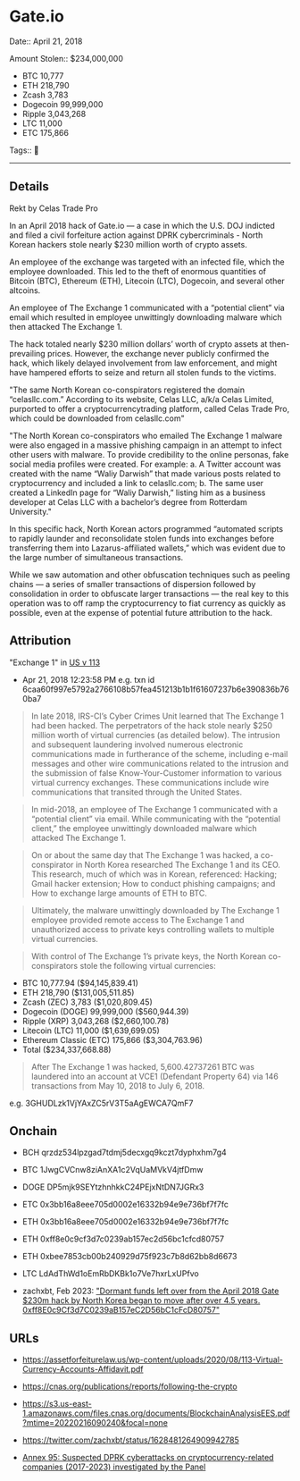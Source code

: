 # Gate.io

Date:: April 21, 2018

Amount Stolen:: $234,000,000

- BTC 10,777
- ETH 218,790
- Zcash 3,783
- Dogecoin 99,999,000
- Ripple 3,043,268
- LTC 11,000
- ETC 175,866

Tags:: 🍎

---


## Details

Rekt by Celas Trade Pro

In an April 2018 hack of Gate.io — a case in which the  U.S. DOJ indicted and filed a civil forfeiture action against DPRK cybercriminals - North Korean hackers stole nearly $230 million worth of crypto assets.

An employee of the exchange was targeted with an infected file, which the employee downloaded. This led to the theft of enormous quantities of Bitcoin (BTC), Ethereum (ETH), Litecoin (LTC), Dogecoin, and several other altcoins.

An employee of The Exchange 1 communicated with a “potential client” via email which resulted in employee unwittingly downloading malware which then attacked The Exchange 1.

The hack totaled nearly $230 million dollars’ worth of crypto assets at then-prevailing prices. However, the exchange never publicly confirmed the hack, which likely delayed involvement from law enforcement, and might have hampered efforts to seize and return all stolen funds to the victims.

"The same North Korean co-conspirators registered the domain “celasllc.com.” According to its website, Celas LLC, a/k/a Celas Limited, purported to offer a cryptocurrencytrading platform, called Celas Trade Pro, which could be downloaded from celasllc.com"

"The North Korean co-conspirators who emailed The Exchange 1 malware were also engaged in a massive phishing campaign in an attempt to infect other users with malware. To provide credibility to the online personas, fake social media profiles were created. For example: a. A Twitter account was created with the name “Waliy Darwish” that made various posts related to cryptocurrency and included a link to celasllc.com; b. The same user created a LinkedIn page for “Waliy Darwish,” listing him as a business developer at Celas LLC with a bachelor’s degree from Rotterdam University."

In this specific hack, North Korean actors programmed “automated scripts to rapidly launder and reconsolidate stolen funds into exchanges before transferring them into Lazarus-affiliated wallets,” which was evident due to the large number of simultaneous transactions.

While we saw automation and other obfuscation techniques such as peeling chains — a series of smaller transactions of dispersion followed by consolidation in order to obfuscate larger transactions — the real key to this operation was to off ramp the cryptocurrency to fiat currency as quickly as possible, even at the expense of potential future attribution to the hack.


## Attribution

"Exchange 1" in [US v 113](https://github.com/tayvano/lazarus-bluenoroff-research/blob/main/pdfs/2020-03-02_USA-v-113_yinyin_complaint-cv-606.pdf)

- Apr 21, 2018 12:23:58 PM e.g. txn id 6caa60f997e5792a2766108b57fea451213b1b1f61607237b6e390836b760ba7

> In late 2018, IRS-CI’s Cyber Crimes Unit learned that The Exchange 1 had been hacked. The perpetrators of the hack stole nearly $250 million worth of virtual currencies (as detailed below). The intrusion and subsequent laundering involved numerous electronic communications made in furtherance of the scheme, including e-mail messages and other wire communications related to the intrusion and the submission of false Know-Your-Customer information to various virtual currency exchanges. These communications include wire communications that transited through the United States.

> In mid-2018, an employee of The Exchange 1 communicated with a “potential client” via email. While communicating with the “potential client,” the employee unwittingly downloaded malware which attacked The Exchange 1.

> On or about the same day that The Exchange 1 was hacked, a co-conspirator in North Korea researched The Exchange 1 and its CEO. This research, much of which was in Korean, referenced: Hacking; Gmail hacker extension; How to conduct phishing campaigns; and How to exchange large amounts of ETH to BTC.

> Ultimately, the malware unwittingly downloaded by The Exchange 1 employee provided remote access to The Exchange 1 and unauthorized access to private keys controlling wallets to multiple virtual currencies.

> With control of The Exchange 1’s private keys, the North Korean co-conspirators stole the following virtual currencies:

- BTC 10,777.94 ($94,145,839.41)
- ETH 218,790 ($131,005,511.85)
- Zcash (ZEC) 3,783 ($1,020,809.45)
- Dogecoin (DOGE) 99,999,000 ($560,944.39)
- Ripple (XRP) 3,043,268 ($2,660,100.78)
- Litecoin (LTC) 11,000 ($1,639,699.05)
- Ethereum Classic (ETC) 175,866 ($3,304,763.96)
- Total ($234,337,668.88)


> After The Exchange 1 was hacked, 5,600.42737261 BTC was laundered into an account at VCE1 (Defendant Property 64) via 146 transactions from May 10, 2018 to July 6, 2018.

e.g. 3GHUDLzk1VjYAxZC5rV3T5aAgEWCA7QmF7


## Onchain


- BCH qrzdz534lpzgad7tdmj5decxgq9kczt7dyphxhm7g4

- BTC 1JwgCVCnw8ziAnXA1c2VqUaMVkV4jtfDmw

- DOGE DP5mjk9SEYtzhnhkkC24PEjxNtDN7JGRx3

- ETC 0x3bb16a8eee705d0002e16332b94e9e736bf7f7fc

- ETH 0x3bb16a8eee705d0002e16332b94e9e736bf7f7fc

- ETH 0xff8e0c9cf3d7c0239ab157ec2d56bc1cfcd80757

- ETH 0xbee7853cb00b240929d75f923c7b8d62bb8d6673

- LTC LdAdThWd1oEmRbDKBk1o7Ve7hxrLxUPfvo

- zachxbt, Feb 2023: ["Dormant funds left over from the April 2018 Gate $230m hack by North Korea began to move after over 4.5 years. 0xff8E0c9Cf3d7C0239aB157eC2D56bC1cFcD80757"](https://twitter.com/zachxbt/status/1628481264909942785)



## URLs

- https://assetforfeiturelaw.us/wp-content/uploads/2020/08/113-Virtual-Currency-Accounts-Affidavit.pdf

- https://cnas.org/publications/reports/following-the-crypto

- https://s3.us-east-1.amazonaws.com/files.cnas.org/documents/BlockchainAnalysisEES.pdf?mtime=20220216090240&focal=none

- https://twitter.com/zachxbt/status/1628481264909942785

- [Annex 95: Suspected DPRK cyberattacks on cryptocurrency-related companies (2017-2023) investigated by the Panel](../pdfs/2024-03-07_UN-Security-Council_s-2024-215.pdf)


